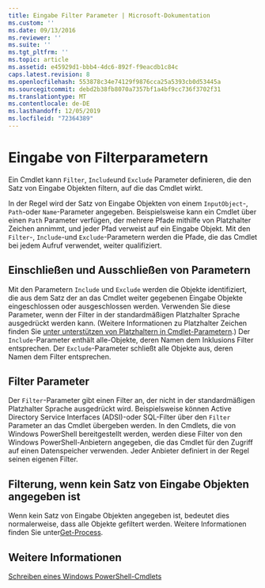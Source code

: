 ```yaml
---
title: Eingabe Filter Parameter | Microsoft-Dokumentation
ms.custom: ''
ms.date: 09/13/2016
ms.reviewer: ''
ms.suite: ''
ms.tgt_pltfrm: ''
ms.topic: article
ms.assetid: e45929d1-bbb4-4dc6-892f-f9eacdb1c84c
caps.latest.revision: 8
ms.openlocfilehash: 553878c34e74129f9876cca25a5393cb0d53445a
ms.sourcegitcommit: debd2b38fb8070a7357bf1a4bf9cc736f3702f31
ms.translationtype: MT
ms.contentlocale: de-DE
ms.lasthandoff: 12/05/2019
ms.locfileid: "72364389"
---
```

# <a name="input-filter-parameters"></a>Eingabe von Filterparametern

Ein Cmdlet kann `Filter`, `Include`und `Exclude` Parameter definieren, die den Satz von Eingabe Objekten filtern, auf die das Cmdlet wirkt.

In der Regel wird der Satz von Eingabe Objekten von einem `InputObject`-, `Path`-oder `Name`-Parameter angegeben. Beispielsweise kann ein Cmdlet über einen `Path` Parameter verfügen, der mehrere Pfade mithilfe von Platzhalter Zeichen annimmt, und jeder Pfad verweist auf ein Eingabe Objekt. Mit den `Filter`-, `Include`-und `Exclude`-Parametern werden die Pfade, die das Cmdlet bei jedem Aufruf verwendet, weiter qualifiziert.

## <a name="include-and-exclude-parameters"></a>Einschließen und Ausschließen von Parametern

Mit den Parametern `Include` und `Exclude` werden die Objekte identifiziert, die aus dem Satz der an das Cmdlet weiter gegebenen Eingabe Objekte eingeschlossen oder ausgeschlossen werden. Verwenden Sie diese Parameter, wenn der Filter in der standardmäßigen Platzhalter Sprache ausgedrückt werden kann. (Weitere Informationen zu Platzhalter Zeichen finden Sie [unter unterstützen von Platzhaltern in Cmdlet-Parametern](./supporting-wildcard-characters-in-cmdlet-parameters.md).) Der `Include`-Parameter enthält alle-Objekte, deren Namen dem Inklusions Filter entsprechen. Der `Exclude`-Parameter schließt alle Objekte aus, deren Namen dem Filter entsprechen.

## <a name="filter-parameter"></a>Filter Parameter

Der `Filter`-Parameter gibt einen Filter an, der nicht in der standardmäßigen Platzhalter Sprache ausgedrückt wird. Beispielsweise können Active Directory Service Interfaces (ADSI)-oder SQL-Filter über den `Filter` Parameter an das Cmdlet übergeben werden. In den Cmdlets, die von Windows PowerShell bereitgestellt werden, werden diese Filter von den Windows PowerShell-Anbietern angegeben, die das Cmdlet für den Zugriff auf einen Datenspeicher verwenden. Jeder Anbieter definiert in der Regel seinen eigenen Filter.

## <a name="filtering-if-no-set-of-input-objects-is-specified"></a>Filterung, wenn kein Satz von Eingabe Objekten angegeben ist

Wenn kein Satz von Eingabe Objekten angegeben ist, bedeutet dies normalerweise, dass alle Objekte gefiltert werden. Weitere Informationen finden Sie unter[Get-Process](/powershell/module/Microsoft.PowerShell.Management/Get-Process).

## <a name="see-also"></a>Weitere Informationen

[Schreiben eines Windows PowerShell-Cmdlets](./writing-a-windows-powershell-cmdlet.md)